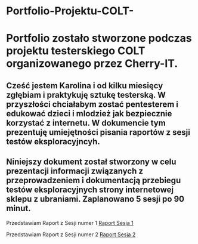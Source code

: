 # Portfolio-Projektu-COLT-
<h1>Portfolio zostało stworzone podczas projektu testerskiego COLT organizowanego przez Cherry-IT.</h1>

<a><h2>Cześć jestem Karolina i od kilku miesięcy zgłębiam i praktykuję sztukę testerską. W przyszłości chciałabym zostać pentesterem i edukować dzieci i mlodzież jak bezpiecznie korzystać z internetu. W dokumencie tym prezentuję umiejętności pisania raportów z sesji testów eksploracyjncyh.</h2></a>
<h2>Niniejszy dokument został stworzony w  celu prezentacji informacji związanych z  przeprowadzeniem i dokumentacją przebiegu testów eksploracyjnych strony internetowej sklepu z ubraniami. Zaplanowano 5 sesji po 90 minut. </h2>

<a>Przedstawiam Raport z Sesji numer 1</a>
<a href="https://docs.google.com/document/d/1ONnVXSj3UjBDW7UlHMaYuMMrCf9WmyZd/edit?usp=sharing&ouid=109036235607774440541&rtpof=true&sd=true"> Raport Sesja 1</a>

<a>Przedstawiam Raport z Sesji numer 2</a>
<a href="https://docs.google.com/document/d/1Wq9B4xml0XkxFtSc8EjLcHRNXB5dnoiW/edit?usp=sharing&ouid=109036235607774440541&rtpof=true&sd=true"> Raport Sesja 2</a>

